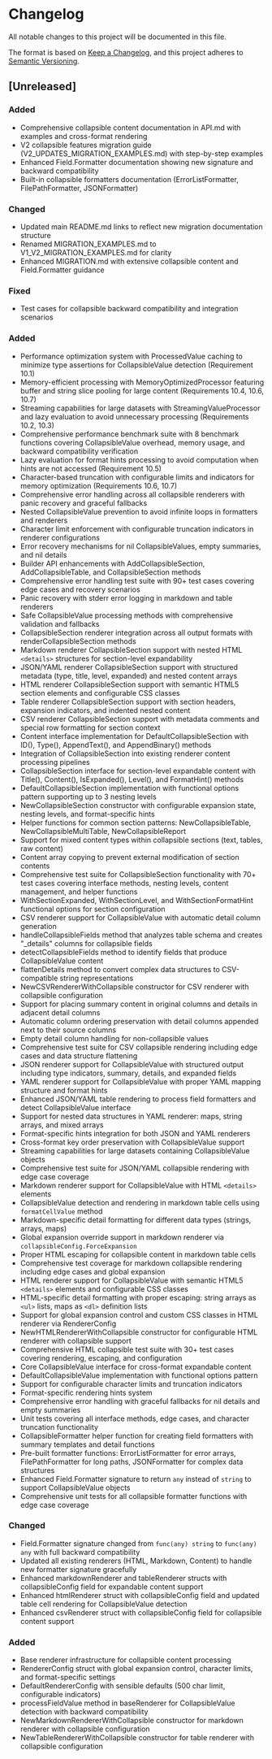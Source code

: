 # Changelog

All notable changes to this project will be documented in this file.

The format is based on [Keep a Changelog](https://keepachangelog.com/en/1.0.0/),
and this project adheres to [Semantic Versioning](https://semver.org/spec/v2.0.0.html).

## [Unreleased]

### Added
- Comprehensive collapsible content documentation in API.md with examples and cross-format rendering
- V2 collapsible features migration guide (V2_UPDATES_MIGRATION_EXAMPLES.md) with step-by-step examples
- Enhanced Field.Formatter documentation showing new signature and backward compatibility
- Built-in collapsible formatters documentation (ErrorListFormatter, FilePathFormatter, JSONFormatter)

### Changed  
- Updated main README.md links to reflect new migration documentation structure
- Renamed MIGRATION_EXAMPLES.md to V1_V2_MIGRATION_EXAMPLES.md for clarity
- Enhanced MIGRATION.md with extensive collapsible content and Field.Formatter guidance

### Fixed
- Test cases for collapsible backward compatibility and integration scenarios

### Added
- Performance optimization system with ProcessedValue caching to minimize type assertions for CollapsibleValue detection (Requirement 10.1)
- Memory-efficient processing with MemoryOptimizedProcessor featuring buffer and string slice pooling for large content (Requirements 10.4, 10.6, 10.7)
- Streaming capabilities for large datasets with StreamingValueProcessor and lazy evaluation to avoid unnecessary processing (Requirements 10.2, 10.3)
- Comprehensive performance benchmark suite with 8 benchmark functions covering CollapsibleValue overhead, memory usage, and backward compatibility verification
- Lazy evaluation for format hints processing to avoid computation when hints are not accessed (Requirement 10.5)
- Character-based truncation with configurable limits and indicators for memory optimization (Requirements 10.6, 10.7)
- Comprehensive error handling across all collapsible renderers with panic recovery and graceful fallbacks
- Nested CollapsibleValue prevention to avoid infinite loops in formatters and renderers  
- Character limit enforcement with configurable truncation indicators in renderer configurations
- Error recovery mechanisms for nil CollapsibleValues, empty summaries, and nil details
- Builder API enhancements with AddCollapsibleSection, AddCollapsibleTable, and CollapsibleSection methods
- Comprehensive error handling test suite with 90+ test cases covering edge cases and recovery scenarios
- Panic recovery with stderr error logging in markdown and table renderers
- Safe CollapsibleValue processing methods with comprehensive validation and fallbacks
- CollapsibleSection renderer integration across all output formats with renderCollapsibleSection methods
- Markdown renderer CollapsibleSection support with nested HTML `<details>` structures for section-level expandability
- JSON/YAML renderer CollapsibleSection support with structured metadata (type, title, level, expanded) and nested content arrays
- HTML renderer CollapsibleSection support with semantic HTML5 section elements and configurable CSS classes
- Table renderer CollapsibleSection support with section headers, expansion indicators, and indented nested content
- CSV renderer CollapsibleSection support with metadata comments and special row formatting for section context
- Content interface implementation for DefaultCollapsibleSection with ID(), Type(), AppendText(), and AppendBinary() methods
- Integration of CollapsibleSection into existing renderer content processing pipelines
- CollapsibleSection interface for section-level expandable content with Title(), Content(), IsExpanded(), Level(), and FormatHint() methods
- DefaultCollapsibleSection implementation with functional options pattern supporting up to 3 nesting levels
- NewCollapsibleSection constructor with configurable expansion state, nesting levels, and format-specific hints
- Helper functions for common section patterns: NewCollapsibleTable, NewCollapsibleMultiTable, NewCollapsibleReport
- Support for mixed content types within collapsible sections (text, tables, raw content)
- Content array copying to prevent external modification of section contents
- Comprehensive test suite for CollapsibleSection functionality with 70+ test cases covering interface methods, nesting levels, content management, and helper functions
- WithSectionExpanded, WithSectionLevel, and WithSectionFormatHint functional options for section configuration
- CSV renderer support for CollapsibleValue with automatic detail column generation
- handleCollapsibleFields method that analyzes table schema and creates "_details" columns for collapsible fields
- detectCollapsibleFields method to identify fields that produce CollapsibleValue content
- flattenDetails method to convert complex data structures to CSV-compatible string representations
- NewCSVRendererWithCollapsible constructor for CSV renderer with collapsible configuration
- Support for placing summary content in original columns and details in adjacent detail columns
- Automatic column ordering preservation with detail columns appended next to their source columns
- Empty detail column handling for non-collapsible values
- Comprehensive test suite for CSV collapsible rendering including edge cases and data structure flattening
- JSON renderer support for CollapsibleValue with structured output including type indicators, summary, details, and expanded fields
- YAML renderer support for CollapsibleValue with proper YAML mapping structure and format hints
- Enhanced JSON/YAML table rendering to process field formatters and detect CollapsibleValue interface
- Support for nested data structures in YAML renderer: maps, string arrays, and mixed arrays
- Format-specific hints integration for both JSON and YAML renderers
- Cross-format key order preservation with CollapsibleValue support
- Streaming capabilities for large datasets containing CollapsibleValue objects
- Comprehensive test suite for JSON/YAML collapsible rendering with edge case coverage
- Markdown renderer support for CollapsibleValue with HTML `<details>` elements
- CollapsibleValue detection and rendering in markdown table cells using `formatCellValue` method
- Markdown-specific detail formatting for different data types (strings, arrays, maps)
- Global expansion override support in markdown renderer via `collapsibleConfig.ForceExpansion`
- Proper HTML escaping for collapsible content in markdown table cells
- Comprehensive test coverage for markdown collapsible rendering including edge cases and global expansion
- HTML renderer support for CollapsibleValue with semantic HTML5 `<details>` elements and configurable CSS classes
- HTML-specific detail formatting with proper escaping: string arrays as `<ul>` lists, maps as `<dl>` definition lists
- Support for global expansion control and custom CSS classes in HTML renderer via RendererConfig
- NewHTMLRendererWithCollapsible constructor for configurable HTML renderer with collapsible support
- Comprehensive HTML collapsible test suite with 30+ test cases covering rendering, escaping, and configuration
- Core CollapsibleValue interface for cross-format expandable content
- DefaultCollapsibleValue implementation with functional options pattern
- Support for configurable character limits and truncation indicators
- Format-specific rendering hints system
- Comprehensive error handling with graceful fallbacks for nil details and empty summaries
- Unit tests covering all interface methods, edge cases, and character truncation functionality
- CollapsibleFormatter helper function for creating field formatters with summary templates and detail functions
- Pre-built formatter functions: ErrorListFormatter for error arrays, FilePathFormatter for long paths, JSONFormatter for complex data structures
- Enhanced Field.Formatter signature to return `any` instead of `string` to support CollapsibleValue objects
- Comprehensive unit tests for all collapsible formatter functions with edge case coverage

### Changed
- Field.Formatter signature changed from `func(any) string` to `func(any) any` with full backward compatibility
- Updated all existing renderers (HTML, Markdown, Content) to handle new formatter signature gracefully
- Enhanced markdownRenderer and tableRenderer structs with collapsibleConfig field for expandable content support
- Enhanced htmlRenderer struct with collapsibleConfig field and updated table cell rendering for CollapsibleValue detection
- Enhanced csvRenderer struct with collapsibleConfig field for collapsible content support

### Added
- Base renderer infrastructure for collapsible content processing
- RendererConfig struct with global expansion control, character limits, and format-specific settings
- DefaultRendererConfig with sensible defaults (500 char limit, configurable indicators)
- processFieldValue method in baseRenderer for CollapsibleValue detection with backward compatibility
- NewMarkdownRendererWithCollapsible constructor for markdown renderer with collapsible configuration
- NewTableRendererWithCollapsible constructor for table renderer with collapsible configuration